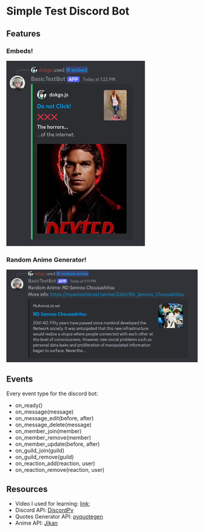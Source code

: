# Simple Test Discord Bot

## Features

### Embeds!

![embed-test-image](./images/embed-test.png)

### Random Anime Generator!

![random-anime-generator](./images/random-anime-test.png)

## Events

Every event type for the discord bot:

- on_ready()
- on_message(message)
- on_message_edit(before, after)
- on_message_delete(message)
- on_member_join(member)
- on_member_remove(member)
- on_member_update(before, after)
- on_guild_join(guild)
- on_guild_remove(guild)
- on_reaction_add(reaction, user)
- on_reaction_remove(reaction, user)

## Resources

- Video I used for learning: [link](https://youtu.be/CHbN_gB30Tw?si=SAXOYRxdHmqhPtRj);
- Discord API: [DiscordPy](https://github.com/Rapptz/discord.py)
- Quotes Generator API: [pyquotegen](https://github.com/Armanidrisi/pyquotegen)
- Anime API: [Jikan](https://jikan.moe/)